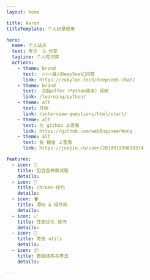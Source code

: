 ```yaml
---
layout: home

title: Aaron
titleTemplate: 个人纪录使用

hero:
  name: 个人站点
  text: 专注  & 分享
  tagline: 个人知识库
  actions:
    - theme: brand
      text:  🔥🔥🔥最火DeepSeek🐳问答 
      link: https://zubylon.tech/deepseek-chat/
    - theme: brand
      text:  剑指offer（Python版本）视频 
      link: /learning/python/
    - theme: alt
      text: 开始
      link: /interview-questions/html/start/
    - theme: alt
      text: 在 github 上查看
      link: https://github.com/webEngineerWong
    - theme: alt
      text: 在 掘金 上查看
      link: https://juejin.cn/user/281091999819374

features:
  - icon: 📖
    title: 包含各种面试题
    details:
  - icon: 🔧
    title: chrome-技巧
    details:
  - icon: 🪣
    title: 源码 & 组件库
    details:
  - icon: 📈
    title: 性能优化-技巧
    details:
  - icon: 🚌
    title: 常用 utils
    details:
  - icon: 📦
    title: 数据结构与算法
    details:

---
```



<HomeBackgrount></HomeBackgrount>
<Live2D></Live2D>

